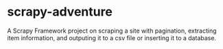 # scrapy-adventure
A Scrapy Framework project on scraping a site with pagination, extracting item information, and outputing it to a csv file or inserting it to a database.
